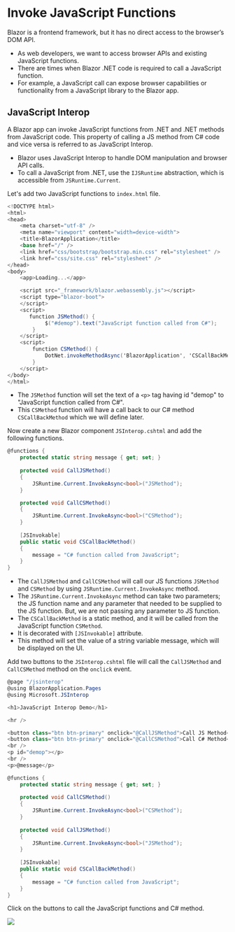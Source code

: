 ﻿---
PermaID: 10000009
---

# Invoke JavaScript Functions

Blazor is a frontend framework, but it has no direct access to the browser’s DOM API. 
  
 - As web developers, we want to access browser APIs and existing JavaScript functions.
 - There are times when Blazor .NET code is required to call a JavaScript function. 
 - For example, a JavaScript call can expose browser capabilities or functionality from a JavaScript library to the Blazor app.

## JavaScript Interop

A Blazor app can invoke JavaScript functions from .NET and .NET methods from JavaScript code. This property of calling a JS method from C# code and vice versa is referred to as JavaScript Interop. 

 - Blazor uses JavaScript Interop to handle DOM manipulation and browser API calls.
 - To call a JavaScript from .NET, use the `IJSRuntime` abstraction, which is accessible from `JSRuntime.Current`. 

Let's add two JavaScript functions to `index.html` file.

```csharp
<!DOCTYPE html>
<html>
<head>
    <meta charset="utf-8" />
    <meta name="viewport" content="width=device-width">
    <title>BlazorApplication</title>
    <base href="/" />
    <link href="css/bootstrap/bootstrap.min.css" rel="stylesheet" />
    <link href="css/site.css" rel="stylesheet" />
</head>
<body>
    <app>Loading...</app>

    <script src="_framework/blazor.webassembly.js"></script>
    <script type="blazor-boot">
    </script>
    <script>
       function JSMethod() {
            $("#demop").text("JavaScript function called from C#");
        }
    </script>
    <script>
        function CSMethod() {
            DotNet.invokeMethodAsync('BlazorApplication', 'CSCallBackMethod');
        }
    </script>
</body>
</html>
```

 - The `JSMethod` function will set the text of a `<p>` tag having id "demop" to "JavaScript function called from C#".
 - This `CSMethod` function will have a call back to our C# method `CSCallBackMethod` which we will define later.

Now create a new Blazor component `JSInterop.cshtml` and add the following functions.

```csharp
@functions {
    protected static string message { get; set; }
    
    protected void CallJSMethod()
    {
        JSRuntime.Current.InvokeAsync<bool>("JSMethod");
    }

    protected void CallCSMethod()
    {
        JSRuntime.Current.InvokeAsync<bool>("CSMethod");
    }
    
    [JSInvokable]
    public static void CSCallBackMethod()
    {
        message = "C# function called from JavaScript";
    }
}
```

 - The `CallJSMethod` and `CallCSMethod` will call our JS functions `JSMethod` and `CSMethod` by using `JSRuntime.Current.InvokeAsync` method.
 - The `JSRuntime.Current.InvokeAsync` method can take two parameters; the JS function name and any parameter that needed to be supplied to the JS function. But, we are not passing any parameter to JS function.
 - The `CSCallBackMethod` is a static method, and it will be called from the JavaScript function `CSMethod`. 
 - It is decorated with `[JSInvokable]` attribute. 
 - This method will set the value of a string variable message, which will be displayed on the UI.

Add two buttons to the `JSInterop.cshtml` file will call the `CallJSMethod` and `CallCSMethod` method on the `onclick` event.

```csharp
@page "/jsinterop"
@using BlazorApplication.Pages
@using Microsoft.JSInterop

<h1>JavaScript Interop Demo</h1>

<hr />

<button class="btn btn-primary" onclick="@CallJSMethod">Call JS Method</button>
<button class="btn btn-primary" onclick="@CallCSMethod">Call C# Method</button>
<br />
<p id="demop"></p>
<br />
<p>@message</p>

@functions {
    protected static string message { get; set; }
    
    protected void CallCSMethod()
    {
        JSRuntime.Current.InvokeAsync<bool>("CSMethod");
    }
    
    protected void CallJSMethod()
    {
        JSRuntime.Current.InvokeAsync<bool>("JSMethod");
    }
    
    [JSInvokable]
    public static void CSCallBackMethod()
    {
        message = "C# function called from JavaScript";
    }
}
```

Click on the buttons to call the JavaScript functions and C# method.

<img src="images/js-interop.png">